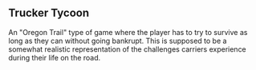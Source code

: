 ## Trucker Tycoon

An "Oregon Trail" type of game where the player has to try to survive as long as they can without going bankrupt.
This is supposed to be a somewhat realistic representation of the challenges carriers experience during their life on the road.